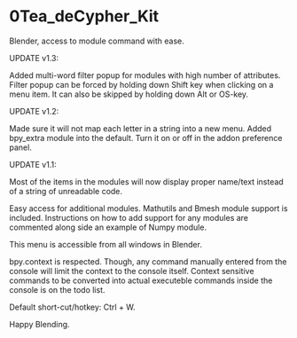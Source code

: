 # 0Tea_deCypher_Kit
Blender, access to module command with ease.

UPDATE v1.3:

  Added multi-word filter popup for modules with high number of attributes.
  Filter popup can be forced by holding down Shift key when clicking on a menu item.
  It can also be skipped by holding down Alt or OS-key.


UPDATE v1.2:

  Made sure it will not map each letter in a string into a new menu.
  Added bpy_extra module into the default.  Turn it on or off in the addon preference panel.


UPDATE v1.1:

  Most of the items in the modules will now display proper name/text instead of a string of unreadable code.


Easy access for additional modules.  Mathutils and Bmesh module support is included.  Instructions on how to add support for any modules are commented along side an example of Numpy module.

This menu is accessible from all windows in Blender.

bpy.context is respected.
Though, any command manually entered from the console will limit the context to the console itself.
Context sensitive commands to be converted into actual executeble commands inside the console is on the todo list.

Default short-cut/hotkey:  Ctrl + W.

Happy Blending.
